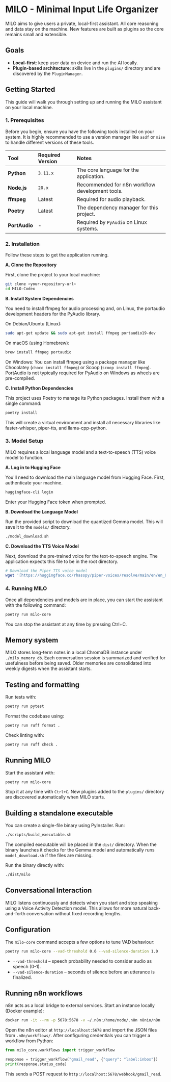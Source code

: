 # MILO - Minimal Input Life Organizer

MILO aims to give users a private, local-first assistant. All core reasoning and data stay on the machine. New features are built as plugins so the core remains small and extensible.

## Goals
- **Local-first**: keep user data on device and run the AI locally.
- **Plugin-based architecture**: skills live in the `plugins/` directory and are discovered by the `PluginManager`.

## Getting Started

This guide will walk you through setting up and running the MILO assistant on your local machine.

### 1. Prerequisites

Before you begin, ensure you have the following tools installed on your system. It is highly recommended to use a version manager like `asdf` or `mise` to handle different versions of these tools.

| Tool | Required Version | Notes |
| :--- | :--- | :--- |
| **Python** | `3.11.x` | The core language for the application. |
| **Node.js** | `20.x` | Recommended for n8n workflow development tools. |
| **ffmpeg** | Latest | Required for audio playback. |
| **Poetry** | Latest | The dependency manager for this project. |
| **PortAudio** | - | Required by `PyAudio` on Linux systems. |

### 2. Installation

Follow these steps to get the application running.

**A. Clone the Repository**

First, clone the project to your local machine:
```bash
git clone <your-repository-url>
cd MILO-Codex
```

**B. Install System Dependencies**

You need to install ffmpeg for audio processing and, on Linux, the portaudio development headers for the PyAudio library.

On Debian/Ubuntu (Linux):
```bash
sudo apt-get update && sudo apt-get install ffmpeg portaudio19-dev
```

On macOS (using Homebrew):
```bash
brew install ffmpeg portaudio
```

On Windows: You can install ffmpeg using a package manager like Chocolatey (`choco install ffmpeg`) or Scoop (`scoop install ffmpeg`). PortAudio is not typically required for PyAudio on Windows as wheels are pre-compiled.

**C. Install Python Dependencies**

This project uses Poetry to manage its Python packages. Install them with a single command:

```bash
poetry install
```

This will create a virtual environment and install all necessary libraries like faster-whisper, piper-tts, and llama-cpp-python.

### 3. Model Setup
MILO requires a local language model and a text-to-speech (TTS) voice model to function.

**A. Log in to Hugging Face**

You'll need to download the main language model from Hugging Face. First, authenticate your machine.

```bash
huggingface-cli login
```

Enter your Hugging Face token when prompted.

**B. Download the Language Model**

Run the provided script to download the quantized Gemma model. This will save it to the `models/` directory.

```bash
./model_download.sh
```

**C. Download the TTS Voice Model**

Next, download the pre-trained voice for the text-to-speech engine. The application expects this file to be in the root directory.

```bash
# Download the Piper TTS voice model
wget '[https://huggingface.co/rhasspy/piper-voices/resolve/main/en/en_US/lessac/medium/en_US-lessac-medium.onnx?download=true](https://huggingface.co/rhasspy/piper-voices/resolve/main/en/en_US/lessac/medium/en_US-lessac-medium.onnx?download=true)' -O ./piper-voice.onnx
```

### 4. Running MILO
Once all dependencies and models are in place, you can start the assistant with the following command:

```bash
poetry run milo-core
```

You can stop the assistant at any time by pressing Ctrl+C.
## Memory system
MILO stores long-term notes in a local ChromaDB instance under
`./milo_memory_db`. Each conversation session is summarized and verified
for usefulness before being saved. Older memories are consolidated into
weekly digests when the assistant starts.


## Testing and formatting
Run tests with:

```bash
poetry run pytest
```

Format the codebase using:

```bash
poetry run ruff format .
```

Check linting with:

```bash
poetry run ruff check .
```
## Running MILO
Start the assistant with:

```bash
poetry run milo-core
```

Stop it at any time with `Ctrl+C`. New plugins added to the `plugins/`
directory are discovered automatically when MILO starts.

## Building a standalone executable
You can create a single-file binary using PyInstaller. Run:

```bash
./scripts/build_executable.sh
```

The compiled executable will be placed in the `dist/` directory. When the
binary launches it checks for the Gemma model and automatically runs
`model_download.sh` if the files are missing.

Run the binary directly with:

```bash
./dist/milo
```

## Conversational Interaction
MILO listens continuously and detects when you start and stop speaking using a Voice Activity Detection model. This allows for more natural back-and-forth conversation without fixed recording lengths.

## Configuration
The `milo-core` command accepts a few options to tune VAD behaviour:

```bash
poetry run milo-core --vad-threshold 0.6 --vad-silence-duration 1.0
```

* `--vad-threshold` – speech probability needed to consider audio as speech (0-1).
* `--vad-silence-duration` – seconds of silence before an utterance is finalized.

## Running n8n workflows
n8n acts as a local bridge to external services. Start an instance locally (Docker example):

```bash
docker run -it --rm -p 5678:5678 -v ~/.n8n:/home/node/.n8n n8nio/n8n
```

Open the n8n editor at `http://localhost:5678` and import the JSON files from `.n8n/workflows/`. After configuring credentials you can trigger a workflow from Python:

```python
from milo_core.workflows import trigger_workflow

response = trigger_workflow("gmail_read", {"query": "label:inbox"})
print(response.status_code)
```

This sends a POST request to `http://localhost:5678/webhook/gmail_read`.

